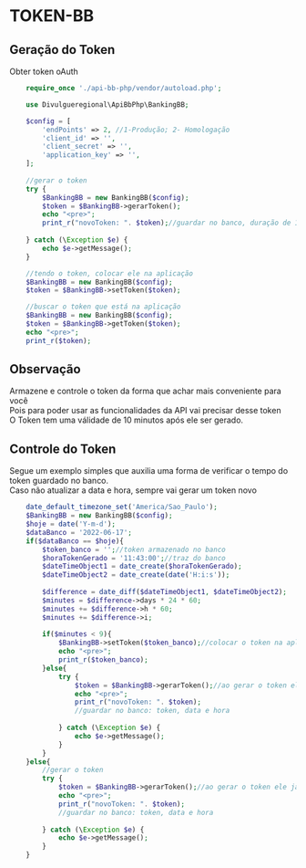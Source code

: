 # TOKEN-BB

## Geração do Token
Obter token oAuth

```php
    require_once './api-bb-php/vendor/autoload.php';

    use Divulgueregional\ApiBbPhp\BankingBB;

    $config = [
        'endPoints' => 2, //1-Produção; 2- Homologação
        'client_id' => '',
        'client_secret' => '',
        'application_key' => '',
    ];
 
    //gerar o token
    try {
        $BankingBB = new BankingBB($config);
        $token = $BankingBB->gerarToken();
        echo "<pre>";
        print_r("novoToken: ". $token);//guardar no banco, duração de 10 minutos
    
    } catch (\Exception $e) {
        echo $e->getMessage();
    }

    //tendo o token, colocar ele na aplicação
    $BankingBB = new BankingBB($config);
    $token = $BankingBB->setToken($token);

    //buscar o token que está na aplicação
    $BankingBB = new BankingBB($config);
    $token = $BankingBB->getToken($token);
    echo "<pre>";
    print_r($token);
```

## Observação
Armazene e controle o token da forma que achar mais conveniente para você<br>
Pois para poder usar as funcionalidades da API vai precisar desse token<br>
O Token tem uma válidade de 10 minutos após ele ser gerado.

## Controle do Token
Segue um exemplo simples que auxilia uma forma de verificar o tempo do token guardado no banco.<br>
Caso não atualizar a data e hora, sempre vai gerar um token novo

```php
    date_default_timezone_set('America/Sao_Paulo');
    $BankingBB = new BankingBB($config);
    $hoje = date('Y-m-d');
    $dataBanco = '2022-06-17';
    if($dataBanco == $hoje){
        $token_banco = '';//token armazenado no banco
        $horaTokenGerado = '11:43:00';//traz do banco
        $dateTimeObject1 = date_create($horaTokenGerado); 
        $dateTimeObject2 = date_create(date('H:i:s')); 
            
        $difference = date_diff($dateTimeObject1, $dateTimeObject2); 
        $minutes = $difference->days * 24 * 60;
        $minutes += $difference->h * 60;
        $minutes += $difference->i;
        
        if($minutes < 9){
            $BankingBB->setToken($token_banco);//colocar o token na aplicação
            echo "<pre>";
            print_r($token_banco);
        }else{
            try {
                $token = $BankingBB->gerarToken();//ao gerar o token ele ja está na aplicação
                echo "<pre>";
                print_r("novoToken: ". $token);
                //guardar no banco: token, data e hora
            
            } catch (\Exception $e) {
                echo $e->getMessage();
            } 
        }
    }else{
        //gerar o token
        try {
            $token = $BankingBB->gerarToken();//ao gerar o token ele ja está na aplicação
            echo "<pre>";
            print_r("novoToken: ". $token);
            //guardar no banco: token, data e hora
        
        } catch (\Exception $e) {
            echo $e->getMessage();
        } 
    }
```